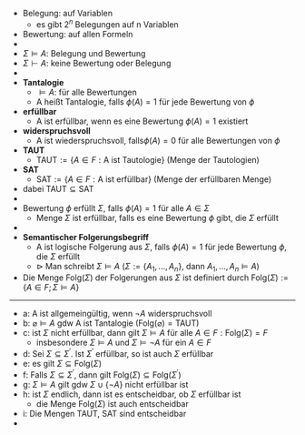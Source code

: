 - Belegung: auf Variablen
	- es gibt $2^{n}$ Belegungen auf n Variablen
- Bewertung: auf allen Formeln
-
- $\Sigma\models A$: Belegung und Bewertung
- $\Sigma\vdash A$: keine Bewertung oder Belegung
-
- **Tantalogie**
	- $\models A$: für alle Bewertungen
	- A heißt Tantalogie, falls $\phi\left(A\right)=1$ für jede Bewertung von $\phi$
- **erfüllbar**
	- A ist erfüllbar, wenn es eine Bewertung $\phi\left(A\right)=1$ existiert
- **widerspruchsvoll**
	- A ist wiederspruchsvoll, falls$\phi\left(A\right)=0$ für alle Bewertungen von $\phi$
- **TAUT**
	- $\text{TAUT}:=\left\lbrace A\in F:\text{A ist Tautologie}\right\rbrace$ (Menge der Tautologien)
- **SAT**
	- $\text{SAT}:=\left\lbrace A\in F:\text{A ist erfüllbar}\right\rbrace$ (Menge der erfüllbaren Menge)
- dabei $\text{TAUT}\subseteq\text{SAT}$
-
- Bewertung $\phi$ erfüllt $\Sigma$, falls $\phi\left(A\right)=1$ für alle $A\in\Sigma$
	- Menge $\Sigma$ ist erfüllbar, falls es eine Bewertung $\phi$ gibt, die $\Sigma$ erfüllt
-
- **Semantischer Folgerungsbegriff**
	- A ist logische Folgerung aus $\Sigma$, falls $\phi\left(A\right)=1$ für jede Bewertung $\phi$, die $\Sigma$ erfüllt
	- $\triangleright$ Man schreibt $\Sigma\models A$ ($\Sigma:=\left\lbrace A_1,...,A_{n}\right\rbrace$, dann $A_1,...,A_{n}\models A$)
- Die Menge $\text{Folg}\left(\Sigma\right)$ der Folgerungen aus $\Sigma$ ist definiert durch $\text{Folg}\left(\Sigma\right):=\left\lbrace A\in F;\Sigma\models A\right\rbrace$
- ---
- a: A ist allgemeingültig, wenn $\neg A$ widerspruchsvoll
- b: $\varnothing\models A$ gdw A ist Tantalogie ($\text{Folg}\left(\varnothing\right)=\text{TAUT}$)
- c: ist $\Sigma$ nicht erfüllbar, dann gilt $\Sigma\models A$ für alle $A\in F:\text{Folg}\left(\Sigma\right)=F$
	- insbesondere $\Sigma\models A$ und $\Sigma\models\neg A$ für ein $A\in F$
- d: Sei $\Sigma\subseteq\Sigma^{\prime}$. Ist $\Sigma^{\prime}$ erfüllbar, so ist auch $\Sigma$ erfüllbar
- e: es gilt $\Sigma\subseteq\text{Folg}\left(\Sigma\right)$
- f: Falls $\Sigma\subseteq\Sigma^{\prime}$, dann gilt $\text{Folg}\left(\Sigma\right)\subseteq\text{Folg}\left(\Sigma^{\prime}\right)$
- g: $\Sigma\models A$ gilt gdw $\Sigma\cup\left\lbrace\neg A\right\rbrace$ nicht erfüllbar ist
- h: ist $\Sigma$ endlich, dann ist es entscheidbar, ob $\Sigma$ erfüllbar ist
	- die Menge $\text{Folg}\left(\Sigma\right)$ ist auch entscheidbar
- i: Die Mengen TAUT, SAT sind entscheidbar
-